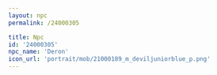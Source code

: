 ```yaml
---
layout: npc
permalink: /24000305

title: Npc
id: '24000305'
npc_name: 'Deron'
icon_url: 'portrait/mob/21000189_m_deviljuniorblue_p.png'
---
```


